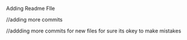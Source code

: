 




































Adding Readme FIle

//adding more commits

//addding more commits for new files for sure its okey to make mistakes

